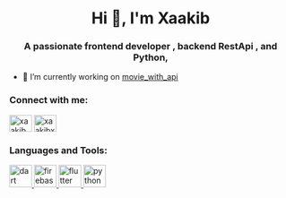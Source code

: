 <h1 align="center">Hi 👋, I'm Xaakib</h1>
<h3 align="center">A passionate frontend developer , backend RestApi , and Python,</h3>

- 🔭 I’m currently working on [movie_with_api](https://github.com/xaakib/movie_with_api)

<h3 align="left">Connect with me:</h3>
<p align="left">
<a href="https://linkedin.com/in/xaakib" target="blank"><img align="center" src="https://cdn.jsdelivr.net/npm/simple-icons@3.0.1/icons/linkedin.svg" alt="xaakib" height="30" width="40" /></a>
<a href="https://fb.com/xaakibx" target="blank"><img align="center" src="https://cdn.jsdelivr.net/npm/simple-icons@3.0.1/icons/facebook.svg" alt="xaakibx" height="30" width="40" /></a>
</p>

<h3 align="left">Languages and Tools:</h3>
<p align="left"> <a href="https://dart.dev" target="_blank"> <img src="https://www.vectorlogo.zone/logos/dartlang/dartlang-icon.svg" alt="dart" width="40" height="40"/> </a> <a href="https://firebase.google.com/" target="_blank"> <img src="https://www.vectorlogo.zone/logos/firebase/firebase-icon.svg" alt="firebase" width="40" height="40"/> </a> <a href="https://flutter.dev" target="_blank"> <img src="https://www.vectorlogo.zone/logos/flutterio/flutterio-icon.svg" alt="flutter" width="40" height="40"/> </a> <a href="https://www.python.org" target="_blank"> <img src="https://devicons.github.io/devicon/devicon.git/icons/python/python-original.svg" alt="python" width="40" height="40"/> </a> </p>
